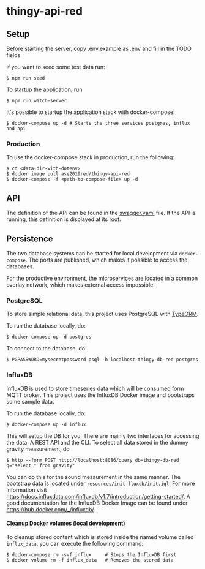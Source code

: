 # thingy-api-red

## Setup

Before starting the server, copy .env.example as .env and fill in the TODO fields

If you want to seed some test data run:

    $ npm run seed

To startup the application, run

    $ npm run watch-server

It's possible to startup the application stack with docker-compose:

    $ docker-compuse up -d # Starts the three services postgres, influx and api

### Production
To use the docker-compose stack in production, run the following:

    $ cd <data-dir-with-dotenv>
    $ docker image pull ase2019red/thingy-api-red
    $ docker-compose -f <path-to-compose-file> up -d


## API
The definition of the API can be found in the [swagger.yaml](./swagger.yaml) file. If the API is running, this definition is displayed at its [root](http://localhost:8000/).

## Persistence
The two database systems can be started for local development via `docker-compose`. The ports are published, which makes it possible to access the databases.

For the productive environment, the microservices are located in a common overlay network, which makes external access impossible.

### PostgreSQL
To store simple relational data, this project uses PostgreSQL with [TypeORM](https://github.com/typeorm/typeorm).

To run the database locally, do:

    $ docker-compose up -d postgres

To connect to the database, do:

    $ PGPASSWORD=mysecretpassword psql -h localhost thingy-db-red postgres

### InfluxDB
InfluxDB is used to store timeseries data which will be consumed form MQTT broker.
This project uses the InfluxDB Docker image and bootstraps some sample data.

To run the database locally, do:

    $ docker-compose up -d influx

This will setup the DB for you. There are mainly two interfaces for accessing the data: A REST API and the CLI.
To select all data stored in the dummy gravity measurement, do

    $ http --form POST http://localhost:8086/query db=thingy-db-red q="select * from gravity"

You can do this for the sound mesaurement in the same manner. The bootstrap data is located under `resources/init-fluxdb/init.iql`.
For more information visit https://docs.influxdata.com/influxdb/v1.7/introduction/getting-started/. A good documentation for
the InfluxDB Docker Image can be found under https://hub.docker.com/_/influxdb/.

#### Cleanup Docker volumes (local development)
To cleanup stored content which is stored inside the named volume called `influx_data`, you can execute the following command:

    $ docker-compose rm -svf influx     # Stops the InfluxDB first
    $ docker volume rm -f influx_data   # Removes the stored data
